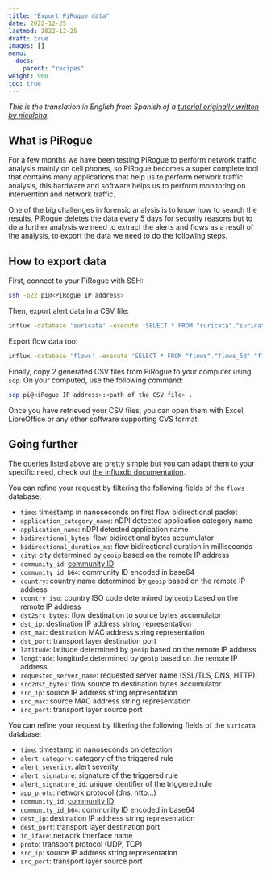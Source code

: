 ```yaml
---
title: "Export PiRogue data"
date: 2022-12-25
lastmod: 2022-12-25
draft: true
images: []
menu:
  docs:
    parent: "recipes"
weight: 960
toc: true
---
```


*This is the translation in English from Spanish of a [tutorial originally written by niculcha](https://blog.codigosur.org/pirogue).*

## What is PiRogue 

For a few months we have been testing PiRogue to perform network traffic analysis mainly on cell phones, so PiRogue becomes a super complete tool that contains many applications that help us to perform network traffic analysis, this hardware and software helps us to perform monitoring on intervention and network traffic.

One of the big challenges in forensic analysis is to know how to search the results, PiRogue deletes the data every 5 days for security reasons but to do a further analysis we need to extract the alerts and flows as a result of the analysis, to export the data we need to do the following steps.

## How to export data

First, connect to your PiRogue with SSH:
```bash
ssh -p22 pi@<PiRogue IP address> 
```

Then, export alert data in a CSV file:
```bash
influx -database 'suricata' -execute 'SELECT * FROM "suricata"."suricata_5d"."alert"' -format 'csv' > alerts-`date +"%Y-%m-%d"`.csv
```

Export flow data too:
```bash
influx -database 'flows' -execute 'SELECT * FROM "flows"."flows_5d"."flow"' -format 'csv' > flows-`date +"%Y-%m-%d"`.csv
```

Finally, copy 2 generated CSV files from PiRogue to your computer using `scp`. On your computed, use the following command:
```bash
scp pi@<iRogue IP address>:<path of the CSV file> .
```

Once you have retrieved your CSV files, you can open them with Excel, LibreOffice or any other software supporting CVS format.

## Going further

The queries listed above are pretty simple but you can adapt them to your specific need, check out [the influxdb documentation](https://docs.influxdata.com/influxdb/cloud/query-data/influxql/explore-data/).

You can refine your request by filtering the following fields of the `flows` database:
* `time`: timestamp in nanoseconds on first flow bidirectional packet
* `application_category_name`: nDPI detected application category name
* `application_name`: nDPI detected application name
* `bidirectional_bytes`: flow bidirectional bytes accumulator
* `bidirectional_duration_ms`: flow bidirectional duration in milliseconds
* `city`: city determined by `geoip` based on the remote IP address
* `community_id`: [community ID](https://github.com/corelight/community-id-spec)
* `community_id_b64`: community ID encoded in base64
* `country`: country name determined by `geoip` based on the remote IP address
* `country_iso`: country ISO code determined by `geoip` based on the remote IP address
* `dst2src_bytes`: flow destination to source bytes accumulator
* `dst_ip`: destination IP address string representation
* `dst_mac`: destination MAC address string representation
* `dst_port`: transport layer destination port
* `latitude`: latitude determined by `geoip` based on the remote IP address
* `longitude`: longitude determined by `geoip` based on the remote IP address
* `requested_server_name`: requested server name (SSL/TLS, DNS, HTTP)
* `src2dst_bytes`: flow source to destination bytes accumulator
* `src_ip`: source IP address string representation
* `src_mac`: source MAC address string representation
* `src_port`: transport layer source port

You can refine your request by filtering the following fields of the `suricata` database:

* `time`: timestamp in nanoseconds on detection
* `alert_category`: category of the triggered rule
* `alert_severity`: alert severity
* `alert_signature`: signature of the triggered rule
* `alert_signature_id`: unique identifier of the triggered rule
* `app_proto`: network protocol (dns, http...)
* `community_id`: [community ID](https://github.com/corelight/community-id-spec)
* `community_id_b64`: community ID encoded in base64
* `dest_ip`: destination IP address string representation
* `dest_port`: transport layer destination port
* `in_iface`: network interface name
* `proto`: transport protocol (UDP, TCP)
* `src_ip`: source IP address string representation
* `src_port`: transport layer source port
